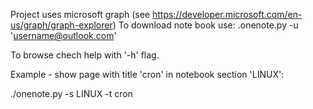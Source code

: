 Project uses microsoft graph (see https://developer.microsoft.com/en-us/graph/graph-explorer)
To download note book use:
.onenote.py -u 'username@outlook.com'

To browse chech help with '-h' flag.

Example - show page with title 'cron' in notebook section 'LINUX':

./onenote.py -s LINUX -t cron
